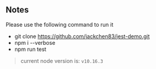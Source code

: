 ## Notes

Please use the following command to run it

- git clone https://github.com/jackchen83/jest-demo.git
- npm i --verbose
- npm run test

> current node version is: `v10.16.3`